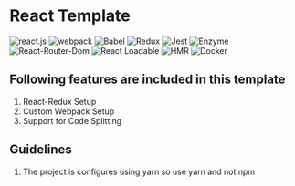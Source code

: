 # React Template 
  <p>
    <img src="https://img.shields.io/badge/client-React.js-blue" alt="react.js" />
    <img src="https://img.shields.io/badge/bundler-Webpack-blue" alt="webpack" />
    <img src="https://img.shields.io/badge/transcompiler-Babel-yellow" alt="Babel" />
    <img src="https://img.shields.io/badge/state-Redux-purple" alt="Redux" />  
    <img src="https://img.shields.io/badge/test-Jest-red" alt="Jest" />   
    <img src="https://img.shields.io/badge/test-Enzyme-green" alt="Enzyme" />  
    <img src="https://img.shields.io/badge/routing-React--Router--Dom-lightgrey" alt="React-Router-Dom" />  
    <img src="https://img.shields.io/badge/dynamic--loading-React--Loadable-red" alt="React Loadable" />  
    <img src="https://img.shields.io/badge/hmr-Hot--Module--Reload--Loadable-red" alt="HMR" />
    <img src="https://img.shields.io/badge/virtualization-Docker-blue" alt="Docker" />
  </p>


## Following features are included in this template
1. React-Redux Setup
2. Custom Webpack Setup
3. Support for Code Splitting

## Guidelines
1. The project is configures using yarn so use yarn and not npm
